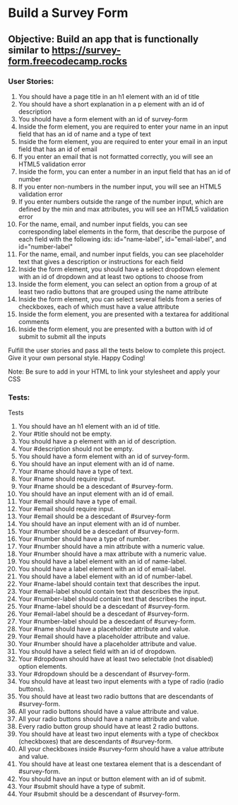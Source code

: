 # Build a Survey Form
## Objective: Build an app that is functionally similar to https://survey-form.freecodecamp.rocks

### User Stories:

1. You should have a page title in an h1 element with an id of title
2. You should have a short explanation in a p element with an id of description
3. You should have a form element with an id of survey-form
4. Inside the form element, you are required to enter your name in an input field that has an id of name and a type of text
5. Inside the form element, you are required to enter your email in an input field that has an id of email
6. If you enter an email that is not formatted correctly, you will see an HTML5 validation error
7. Inside the form, you can enter a number in an input field that has an id of number
8. If you enter non-numbers in the number input, you will see an HTML5 validation error
9. If you enter numbers outside the range of the number input, which are defined by the min and max attributes, you will see an HTML5 validation error
10. For the name, email, and number input fields, you can see corresponding label elements in the form, that describe the purpose of each field with the following ids: id="name-label", id="email-label", and id="number-label"
11. For the name, email, and number input fields, you can see placeholder text that gives a description or instructions for each field
12. Inside the form element, you should have a select dropdown element with an id of dropdown and at least two options to choose from
13. Inside the form element, you can select an option from a group of at least two radio buttons that are grouped using the name attribute
14. Inside the form element, you can select several fields from a series of checkboxes, each of which must have a value attribute
15. Inside the form element, you are presented with a textarea for additional comments
16. Inside the form element, you are presented with a button with id of submit to submit all the inputs

Fulfill the user stories and pass all the tests below to complete this project. Give it your own personal style. Happy Coding!

Note: Be sure to add <link rel="stylesheet" href="styles.css"> in your HTML to link your stylesheet and apply your CSS

### Tests:

Tests
1. You should have an h1 element with an id of title.
2. Your #title should not be empty.
3. You should have a p element with an id of description.
4. Your #description should not be empty.
5. You should have a form element with an id of survey-form.
6. You should have an input element with an id of name.
7. Your #name should have a type of text.
8. Your #name should require input.
9. Your #name should be a descedant of #survey-form.
10. You should have an input element with an id of email.
11. Your #email should have a type of email.
12. Your #email should require input.
13. Your #email should be a descedant of #survey-form
14. You should have an input element with an id of number.
15. Your #number should be a descedant of #survey-form.
16. Your #number should have a type of number.
17. Your #number should have a min attribute with a numeric value.
18. Your #number should have a max attribute with a numeric value.
19. You should have a label element with an id of name-label.
20. You should have a label element with an id of email-label.
21. You should have a label element with an id of number-label.
22. Your #name-label should contain text that describes the input.
23. Your #email-label should contain text that describes the input.
24. Your #number-label should contain text that describes the input.
25. Your #name-label should be a descedant of #survey-form.
26. Your #email-label should be a descedant of #survey-form.
27. Your #number-label should be a descedant of #survey-form.
28. Your #name should have a placeholder attribute and value.
29. Your #email should have a placeholder attribute and value.
30. Your #number should have a placeholder attribute and value.
31. You should have a select field with an id of dropdown.
32. Your #dropdown should have at least two selectable (not disabled) option elements.
33. Your #dropdown should be a descendant of #survey-form.
34. You should have at least two input elements with a type of radio (radio buttons).
35. You should have at least two radio buttons that are descendants of #survey-form.
36. All your radio buttons should have a value attribute and value.
37. All your radio buttons should have a name attribute and value.
38. Every radio button group should have at least 2 radio buttons.
39. You should have at least two input elements with a type of checkbox (checkboxes) that are descendants of #survey-form.
40. All your checkboxes inside #survey-form should have a value attribute and value.
41. You should have at least one textarea element that is a descendant of #survey-form.
42. You should have an input or button element with an id of submit.
43. Your #submit should have a type of submit.
44. Your #submit should be a descendant of #survey-form.
